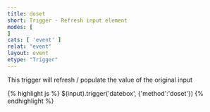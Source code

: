 ```yaml
---
title: doset
short: Trigger - Refresh input element
modes: [
]
cats: [ 'event' ]
relat: "event"
layout: event
etype: "Trigger"
---
```


This trigger will refresh / populate the value of the original input

{% highlight js %}
$(input).trigger('datebox', {'method':'doset'})
{% endhighlight %}
